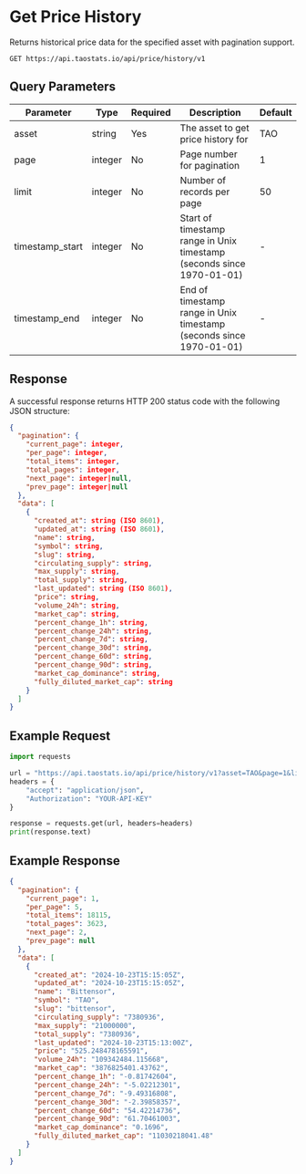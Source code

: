 # Get Price History

Returns historical price data for the specified asset with pagination support.

```
GET https://api.taostats.io/api/price/history/v1
```

## Query Parameters

| Parameter | Type | Required | Description | Default |
|-----------|------|----------|-------------|---------|
| asset | string | Yes | The asset to get price history for | TAO |
| page | integer | No | Page number for pagination | 1 |
| limit | integer | No | Number of records per page | 50 |
| timestamp_start | integer | No | Start of timestamp range in Unix timestamp (seconds since 1970-01-01) | - |
| timestamp_end | integer | No | End of timestamp range in Unix timestamp (seconds since 1970-01-01) | - |

## Response

A successful response returns HTTP 200 status code with the following JSON structure:

```json
{
  "pagination": {
    "current_page": integer,
    "per_page": integer,
    "total_items": integer,
    "total_pages": integer,
    "next_page": integer|null,
    "prev_page": integer|null
  },
  "data": [
    {
      "created_at": string (ISO 8601),
      "updated_at": string (ISO 8601),
      "name": string,
      "symbol": string,
      "slug": string,
      "circulating_supply": string,
      "max_supply": string,
      "total_supply": string,
      "last_updated": string (ISO 8601),
      "price": string,
      "volume_24h": string,
      "market_cap": string,
      "percent_change_1h": string,
      "percent_change_24h": string,
      "percent_change_7d": string,
      "percent_change_30d": string,
      "percent_change_60d": string,
      "percent_change_90d": string,
      "market_cap_dominance": string,
      "fully_diluted_market_cap": string
    }
  ]
}
```

## Example Request

```python
import requests

url = "https://api.taostats.io/api/price/history/v1?asset=TAO&page=1&limit=50"
headers = {
    "accept": "application/json",
    "Authorization": "YOUR-API-KEY"
}

response = requests.get(url, headers=headers)
print(response.text)
```

## Example Response

```json
{
  "pagination": {
    "current_page": 1,
    "per_page": 5,
    "total_items": 18115,
    "total_pages": 3623,
    "next_page": 2,
    "prev_page": null
  },
  "data": [
    {
      "created_at": "2024-10-23T15:15:05Z",
      "updated_at": "2024-10-23T15:15:05Z",
      "name": "Bittensor",
      "symbol": "TAO",
      "slug": "bittensor",
      "circulating_supply": "7380936",
      "max_supply": "21000000",
      "total_supply": "7380936",
      "last_updated": "2024-10-23T15:13:00Z",
      "price": "525.248478165591",
      "volume_24h": "109342484.115668",
      "market_cap": "3876825401.43762",
      "percent_change_1h": "-0.81742604",
      "percent_change_24h": "-5.02212301",
      "percent_change_7d": "-9.49316808",
      "percent_change_30d": "-2.39858357",
      "percent_change_60d": "54.42214736",
      "percent_change_90d": "61.70461003",
      "market_cap_dominance": "0.1696",
      "fully_diluted_market_cap": "11030218041.48"
    }
  ]
} 